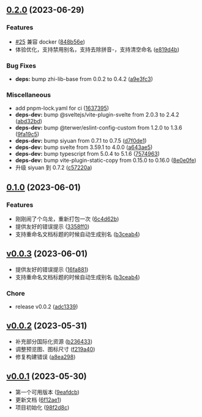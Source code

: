 <!-- insertion marker -->
<a name="v0.0.3"></a>

## [0.2.0](https://github.com/terwer/siyuan-plugin-custom-slug/compare/v0.1.0...v0.2.0) (2023-06-29)


### Features

* [#25](https://github.com/terwer/siyuan-plugin-custom-slug/issues/25) 兼容 docker ([848b56e](https://github.com/terwer/siyuan-plugin-custom-slug/commit/848b56e85bd3768f0e99c7e911067079b9230b28))
* 体验优化，支持禁用别名，支持去除拼音-，支持清空命名 ([e819d4b](https://github.com/terwer/siyuan-plugin-custom-slug/commit/e819d4b93aa886b8a10ae7fa374695349e0525aa))


### Bug Fixes

* **deps:** bump zhi-lib-base from 0.0.2 to 0.4.2 ([a9e3fc3](https://github.com/terwer/siyuan-plugin-custom-slug/commit/a9e3fc39d96b8793e2daf525b7be839b7631d4bc))


### Miscellaneous

* add pnpm-lock.yaml for ci ([1637395](https://github.com/terwer/siyuan-plugin-custom-slug/commit/163739536f579964a31eb83877b264d2f5550fe1))
* **deps-dev:** bump @sveltejs/vite-plugin-svelte from 2.0.3 to 2.4.2 ([abd32bd](https://github.com/terwer/siyuan-plugin-custom-slug/commit/abd32bda2f561fd5d2fbfb930be4ccd53cf56223))
* **deps-dev:** bump @terwer/eslint-config-custom from 1.2.0 to 1.3.6 ([9fa19c5](https://github.com/terwer/siyuan-plugin-custom-slug/commit/9fa19c5a9b249f1eec674f8a07ba7a100585718d))
* **deps-dev:** bump siyuan from 0.7.1 to 0.7.5 ([d7f0de1](https://github.com/terwer/siyuan-plugin-custom-slug/commit/d7f0de1db2e1956c27d764aa6a881482510acca3))
* **deps-dev:** bump svelte from 3.59.1 to 4.0.0 ([a643ae5](https://github.com/terwer/siyuan-plugin-custom-slug/commit/a643ae5c498542bfb87091df60ef1dbd2d1360f2))
* **deps-dev:** bump typescript from 5.0.4 to 5.1.6 ([7574963](https://github.com/terwer/siyuan-plugin-custom-slug/commit/7574963f25e8078c3a04114dd296f8a5c3073041))
* **deps-dev:** bump vite-plugin-static-copy from 0.15.0 to 0.16.0 ([8e0e0fe](https://github.com/terwer/siyuan-plugin-custom-slug/commit/8e0e0fed01c9eebac052db9ba5a40beecda33929))
* 升级 siyuan 到 0.7.2 ([c57220a](https://github.com/terwer/siyuan-plugin-custom-slug/commit/c57220ac0ff3033840bce017893236e382623585))

## [0.1.0](https://github.com/terwer/siyuan-plugin-custom-slug/compare/v0.0.3...v0.1.0) (2023-06-01)
### Features
* 刚刚闹了个乌龙，重新打包一次 ([6c4d62b](https://github.com/terwer/siyuan-plugin-custom-slug/commit/6c4d62bb00e34f3e568bb789bb70aefc75af939f))
* 提供友好的错误提示 ([3358ff0](https://github.com/terwer/siyuan-plugin-custom-slug/commit/3358ff049125fb6bea01191896cc83f03e22db55))
* 支持重命名文档标题的时候自动生成别名 ([b3ceab4](https://github.com/terwer/siyuan-plugin-custom-slug/commit/b3ceab4e7dcba0a8df5103abc4a838943e824279))
## [v0.0.3](https://github.com/terwer/siyuan-plugin-custom-slug/compare/v0.0.2...v0.0.3) (2023-06-01)
- 提供友好的错误提示 ([16fa881](https://github.com/terwer/siyuan-plugin-custom-slug/commit/16fa881e4f5da189caba014136f31e54388449dc))
- 支持重命名文档标题的时候自动生成别名 ([b3ceab4](https://github.com/terwer/siyuan-plugin-custom-slug/commit/b3ceab4e7dcba0a8df5103abc4a838943e824279))
### Chore
- release v0.0.2 ([adc1339](https://github.com/terwer/siyuan-plugin-custom-slug/commit/adc13399bc84743d309659e7c095928c1f6c72b7))
<a name="v0.0.2"></a>
## [v0.0.2](https://github.com/terwer/siyuan-plugin-custom-slug/compare/v0.0.1...v0.0.2) (2023-05-31)
- 补充部分国际化资源 ([b236433](https://github.com/terwer/siyuan-plugin-custom-slug/commit/b236433f24b448b70218eb3548ff9d5eec789968))
- 调整预览图、图标尺寸 ([f219a40](https://github.com/terwer/siyuan-plugin-custom-slug/commit/f219a40cbf6f15ecc8bee3c996d352ae83699124))
- 修复构建错误 ([a8ea298](https://github.com/terwer/siyuan-plugin-custom-slug/commit/a8ea2988bffbf0372b1c90b885248c1af9afcc39))
<a name="v0.0.1"></a>
## [v0.0.1](https://github.com/terwer/siyuan-plugin-custom-slug/compare/98f2d8c2f7e1b3ee00c90fd15e1c9feece3d70df...v0.0.1) (2023-05-30)
- 第一个可用版本 ([9eafdcb](https://github.com/terwer/siyuan-plugin-custom-slug/commit/9eafdcb6aa421f5dd5f2276e07f5f555eb7385f5))
- 更新文档 ([6f12ae1](https://github.com/terwer/siyuan-plugin-custom-slug/commit/6f12ae10953ddc5ea78edbdb3ccdfeb69fd3d33c))
- 项目初始化 ([98f2d8c](https://github.com/terwer/siyuan-plugin-custom-slug/commit/98f2d8c2f7e1b3ee00c90fd15e1c9feece3d70df))
